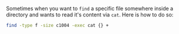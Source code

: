 Sometimes when you want to `find` a specific file somewhere inside a directory
and wants to read it's content via `cat`. Here is how to do so:

```sh
find -type f -size c1004 -exec cat {} +
```

